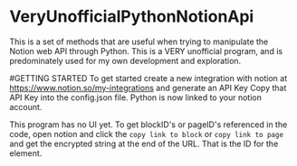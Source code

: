 # VeryUnofficialPythonNotionApi
This is a set of methods that are useful when trying to manipulate the Notion web API through Python. This is a VERY unofficial program, and is predominately used for my own development and exploration.


#GETTING STARTED
To get started create a new integration with notion at https://www.notion.so/my-integrations and generate an API Key
Copy that API Key into the config.json file.
Python is now linked to your notion account. 

This program has no UI yet. To get blockID's or pageID's referenced in the code, open notion and click the `copy link to block` or `copy link to page` and get the encrypted string at the end of the URL. 
That is the ID for the element.

